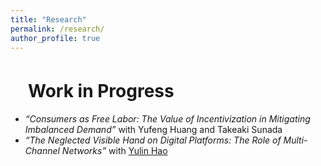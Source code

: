 ```yaml
---
title: "Research"
permalink: /research/
author_profile: true
---
```


# 　Work in Progress
* *“Consumers as Free Labor: The Value of Incentivization in Mitigating Imbalanced Demand”*
    with Yufeng Huang and Takeaki Sunada
* *“The Neglected Visible Hand on Digital Platforms: The Role of Multi-Channel Networks”*
    with [Yulin Hao](https://www.yulinhao.net/home)

